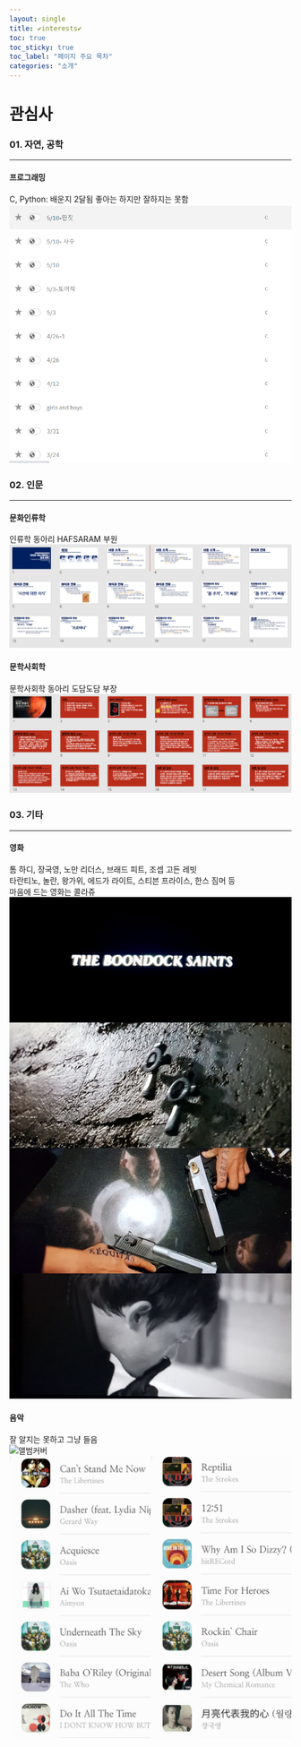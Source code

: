 ```yaml
---
layout: single
title: ✔interests✔
toc: true
toc_sticky: true
toc_label: "페이지 주요 목차"
categories: "소개"
---
```

# 관심사
### 01. 자연, 공학
---
#### 프로그래밍
C, Python: 배운지 2달됨 좋아는 하지만 잘하지는 못함  
![replit](/assets/images/replit.PNG)  
### 02. 인문
---
#### 문화인류학
인류학 동아리 HAFSARAM 부원
![인류학](/assets/images/합사람.PNG)   
#### 문학사회학
문학사회학 동아리 도담도담 부장
![문학사회핫](/assets/images/도담도담.PNG)

### 03. 기타
---
#### 영화
톰 하디, 장국영, 노만 리더스, 브래드 피트, 조셉 고든 레빗  
타란티노, 놀란, 왕가위, 에드가 라이트, 스티븐 프라이스, 한스 짐머 등  
마음에 드는 영화는 콜라쥬  
![분닥세인트](/assets/images/20210211_223702.jpg)  
#### 음악
잘 알지는 못하고 그냥 들음  
![앨범커버](/assets/images/20210513_105210.jpg)  
![자주듣는곡](/assets/images/20210513_104123.jpg)
